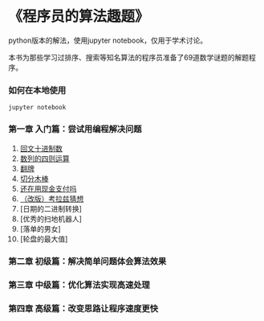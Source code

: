 # 《程序员的算法趣题》
python版本的解法，使用jupyter notebook，仅用于学术讨论。

本书为那些学习过排序、搜索等知名算法的程序员准备了69道数学谜题的解题程序。

### 如何在本地使用
```
jupyter notebook
```

### 第一章 入门篇：尝试用编程解决问题
1. [回文十进制数][ref1]
2. [数列的四则运算][ref2]
3. [翻牌][ref3]
4. [切分木棒][ref4]
5. [还在用现金支付吗][ref5]
6. [（改版）考拉兹猜想][ref6]
7. [日期的二进制转换]
8. [优秀的扫地机器人]
9. [落单的男女]
10. [轮盘的最大值]

### 第二章 初级篇：解决简单问题体会算法效果
### 第三章 中级篇：优化算法实现高速处理
### 第四章 高级篇：改变思路让程序速度更快

[ref1]: ./回文十进制数.ipynb "回文十进制数"
[ref2]: ./数列的四则运算.ipynb "数列的四则运算"
[ref3]: ./翻牌.ipynb "翻牌"
[ref4]: ./切分木棒.ipynb "切分木棒"
[ref5]: ./还在用现金支付吗.ipynb "还在用现金支付吗"
[ref6]: ./（改版）考拉兹猜想.ipynb "（改版）考拉兹猜想"
